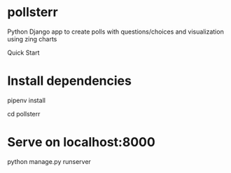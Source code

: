 # pollsterr
Python Django app to create polls with questions/choices and visualization using zing charts

Quick Start
# Install dependencies
pipenv install

cd pollsterr

# Serve on localhost:8000
python manage.py runserver

